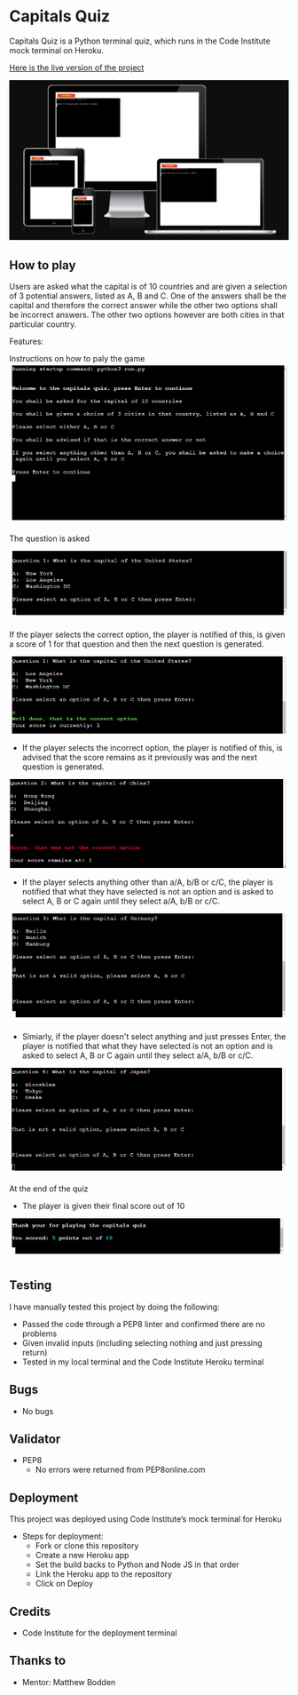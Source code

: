 # Capitals Quiz 
Capitals Quiz is a Python terminal quiz, which runs in the Code Institute mock terminal on Heroku. 

[Here is the live version of the project](https://johns-capitals-quiz-91df1cc5b9af.herokuapp.com/)

![Website displayed on multiple screens](assets/imagesforreadme/screenshots.PNG)

## How to play 
Users are asked what the capital is of 10 countries and are given a selection of 3 potential answers, listed as A, B and C. One of the answers shall be the capital and therefore the correct answer while the other two options shall be incorrect answers. The other two options however are both cities in that particular country. 

Features: 

Instructions on how to paly the game 
![Instructions](assets/imagesforreadme/instructions.PNG)

The question is asked 

![The question](assets/imagesforreadme/question.PNG)

If the player selects the correct option, the player is notified of this, is given a score of 1 for that question and then the next question is generated. 

![Correct answer](assets/imagesforreadme/correctanswer.PNG)

-   If the player selects the incorrect option, the player is notified of this, is advised that the score remains as it previously was and the next question is generated. 

![Incorrect answer](assets/imagesforreadme/incorrectanswer.PNG)

-   If the player selects anything other than a/A, b/B or c/C, the player is notified that what they have selected is not an option and is asked to select A, B or C again until they select a/A, b/B or c/C. 

![Not selected a/A, b/B nor c/C](assets/imagesforreadme/notanoption.PNG)

-   Simiarly, if the player doesn't select anything and just presses Enter, the player is notified that what they have selected is not an option and is asked to select A, B or C again until they select a/A, b/B or c/C. 

![Only pressed Enter](assets/imagesforreadme/alsonotanoption.PNG)

At the end of the quiz
-   The player is given their final score out of 10

![At the end of the quiz](assets/imagesforreadme/endofquiz.PNG)

## Testing 
I have manually tested this project by doing the following: 
-   Passed the code through a PEP8 linter and confirmed there are no problems
-   Given invalid inputs (including selecting nothing and just pressing return) 
-   Tested in my local terminal and the Code Institute Heroku terminal 

<table of testing> 

## Bugs 
-   No bugs 

## Validator 
-   PEP8 
    -   No errors were returned from PEP8online.com

## Deployment 
This project was deployed using Code Institute’s mock terminal for Heroku
-   Steps for deployment: 
    -   Fork or clone this repository 
    -   Create a new Heroku app
	-   Set the build backs to Python and Node JS in that order
    -	Link the Heroku app to the repository
    -   Click on Deploy

## Credits 
-   Code Institute for the deployment terminal 
## Thanks to
-   Mentor: Matthew Bodden 
